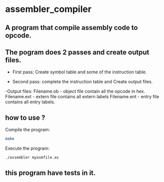 # assembler_compiler

## A program that compile assembly code to opcode.

## The pogram does 2 passes and create output files.
- First pass:
Create symbol table and some of the instruction table.

- Second pass: complete the instruction table and
Create output files.

-Output files:
Filename.ob - object file contain all the opcode in hex.
Filename.ext - extern file contains all extern labels
Filename.ent - entry file contains all entry labels.

## how to use ?

Compile the program:
```sh
make
```
Execute the program:
```sh
./assembler myasmfile.as
```
 ## this program have tests in it.
